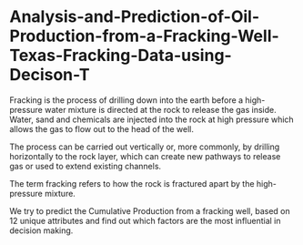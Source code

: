 # Analysis-and-Prediction-of-Oil-Production-from-a-Fracking-Well-Texas-Fracking-Data-using-Decison-T
Fracking is the process of drilling down into the earth before a high-pressure water mixture is directed at the rock to release the gas inside.
Water, sand and chemicals are injected into the rock at high pressure which allows the gas to flow out to the head of the well.

The process can be carried out vertically or, more commonly, by drilling horizontally to the rock layer, which can create new pathways to release gas or used to extend existing channels.

The term fracking refers to how the rock is fractured apart by the high-pressure mixture.


We try to predict the Cumulative Production from a fracking well, based on 12 unique attributes and find out which factors are the most influential in decision making.
